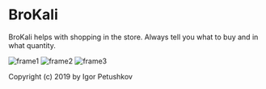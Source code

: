 # BroKali

BroKali helps with shopping in the store. Always tell you what to buy and in what quantity.

![frame1](https://raw.githubusercontent.com/kroppli/brokali/master/screenshots/Frame1.png)
![frame2](https://raw.githubusercontent.com/kroppli/brokali/master/screenshots/Frame2.png)
![frame3](https://raw.githubusercontent.com/kroppli/brokali/master/screenshots/Frame3.png)

Copyright (c) 2019 by Igor Petushkov